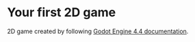 # Your first 2D game

2D game created by following [Godot Engine 4.4 documentation](https://docs.godotengine.org/en/stable/getting_started/first_2d_game).



